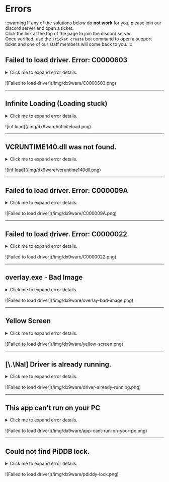 # Errors

:::warning
If any of the solutions below do **not work** for you, please join our discord server and open a ticket.<br />
Click the link at the top of the page to join the discord server.<br />
Once verified, use the `/ticket create` bot command to open a support ticket and one of our staff members will come back to you.
:::

## Failed to load driver. Error: C0000603

<details>
  <summary>Click me to expand error details. <br /> <br /> ![Failed to load driver](/img/dx9ware/C0000603.png)</summary>
  
  
  #### Issue
  Windows security is preventing the driver from being loaded. It is essential for the driver to load to ensure maximum security against ROBLOX anti-cheat.

#### Fix

Follow all the steps in the [initial setup guide](/dx9ware/initial-setup).

</details>

---

## Infinite Loading (Loading stuck)

<details>
  <summary>Click me to expand error details. <br /> <br /> ![inf load](/img/dx9ware/infiniteload.png)</summary>

#### Issue

ROBLOX account is not using the LIVE channel.

#### Fix

To help make things easier for users, we have created a modified version of Bloxstrap which forces the LIVE channel, disables telemetry, and disables Bloxstrap's ability to update.

:::danger
**You should uninstall ROBLOX completely first, and then install this.**

If you have Bloxstrap already installed, uninstall it first, and then install the file below.
:::

**You do NOT need to have Bloxstrap before installing this. Using this installation of Bloxstrap should fix your problem regardless of if you used Bloxstrap before or not.**

[Bloxstrap-2.8.6-modified.exe](/Bloxstrap-2.8.6-modified.exe)

_credits to Gnome for helping to create the modified bloxstrap installation_

## Update 29th April 2025
:::warning
It has come to our attention that a recent windows update (KB5055627 - OS Build 26100.3915) will also cause the infinite loading issue.

If you are still experiencing the issue after following all the steps above and you are on this windows build or have this windows update installed, you can **uninstall it** provided it was installed recently.

https://support.microsoft.com/en-gb/windows/how-to-uninstall-a-windows-update-c77b8f9b-e4dc-4e9f-a803-fdec12e59fb0
:::

</details>

---

## VCRUNTIME140.dll was not found.

<details>
  <summary>Click me to expand error details. <br /> <br /> ![inf load](/img/dx9ware/vcruntime140dll.png)</summary>

#### Issue

Your computer is missing Visual C++ Redistributables which is required to run DX9WARE.

#### Fix

Download and install the Visual Studio 2015, 2017, 2019 and 2022 sedistributable from the [Microsoft website](https://learn.microsoft.com/en-us/cpp/windows/latest-supported-vc-redist?view=msvc-170#visual-studio-2015-2017-2019-and-2022)

Download both X86 and X64 redistributables.

</details>

---

## Failed to load driver. Error: C000009A

<details>
  <summary>Click me to expand error details. <br /> <br /> ![Failed to load driver](/img/dx9ware/C000009A.png)</summary>

#### Issue

Another anti-cheat or low-level system is preventing the driver from loading.

#### Fix

Most commonly, we have found this error to appear when FACEIT anticheat is running.
Find & disable or uninstall FACEIT anticheat

</details>

---

## Failed to load driver. Error: C0000022

<details>
  <summary>Click me to expand error details. <br /> <br /> ![Failed to load driver](/img/dx9ware/C0000022.png)</summary>

#### Issue

Vanguard anticheat is running.

#### Fix

1. Open Command Prompt **as Administrator**
2. Run `sc stop vgk` to stop the vanguard anticheat.

</details>

---

## overlay.exe - Bad Image

<details>
  <summary>Click me to expand error details. <br /> <br /> ![Failed to load driver](/img/dx9ware/overlay-bad-image.png)</summary>

#### Issue

DX9WARE makes use of DirectX11. This is usually already installed on most gamers machines, however if something is corrupted or missing. You may experience this error.

#### Fix

Manually download & install the [DirectX Runtimes](https://www.microsoft.com/en-gb/download/details.aspx?id=35) from the Microsoft website.

</details>

---

## Yellow Screen

<details>
  <summary>Click me to expand error details. <br /> <br /> ![Failed to load driver](/img/dx9ware/yellow-screen.png)</summary>

#### Issue

You get this issue because of another service interfering in the background.

#### Fix

Go to `msconfig -> Services -> Hide all Microsoft services -> Disable all -> Apply`
After this, restart your computer & retry

:::warning
This may unexpectectly impact some of your other apps. If that happens or you notice issues, enable certain services manually. Doing this, you may also determine which service is causing the problem.
:::

</details>

---

## [\\.\Nal] Driver is already running.

<details>
  <summary>Click me to expand error details. <br /> <br /> ![Failed to load driver](/img/dx9ware/driver-already-running.png)</summary>

#### Issue

The loader has detected that the driver is already loaded & running.

#### Fix

Restart your computer, and retry.

</details>

---

## This app can't run on your PC

<details>
  <summary>Click me to expand error details. <br /> <br /> ![Failed to load driver](/img/dx9ware/app-cant-run-on-your-pc.png)</summary>

#### Issue

An antivirus is blocking access to the file.

#### Fix

Firstly, check you have added the necessary exclusions for DX9WARE. You can find these in the [initial setup guide](/dx9ware/initial-setup)
Restart your computer, and retry.

If it's still not running, you possibly have a third-party antivirus interfering.

1. Search for **Control Panel** in Windows search and click it.
   ![Control Panel](/img/controlpanel.webp)

2. Click **Uninstall a program** under programs
   ![Uninstall a program](/img/uninstall-a-program.webp)

3. Look through for any antivirus software and uninstall them.
   Some antivirus software to look out for include:

   - Malwarebytes
   - AVAST Anti-Virus
   - Norton 360
   - McAfee / WebAdvisor
   - Bitdefender
   - Kaspersky

</details>

---

## Could not find PiDDB lock.

<details>
  <summary>Click me to expand error details. <br /> <br /> ![Failed to load driver](/img/dx9ware/pdiddy-lock.png)</summary>

#### Issue

The most likely case for this is caused by `Kaspersky antivirus`

#### Fix

Uninstall Kaspersky

</details>

